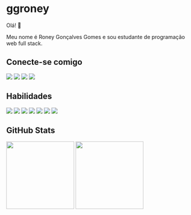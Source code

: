 # ggroney 

Olá! 🙂

Meu nome é Roney Gonçalves Gomes e sou estudante de programação web full stack. 

## Conecte-se comigo 
<div>
  <a href="https://www.linkedin.com/in/ggroney" target="_blank"><img src="https://img.shields.io/badge/LinkedIn-000?style=for-the-badge&logo=linkedin&logoColor=0E76A8" target="_blank"/></a>
  <a href="https://github.com/ggroney" target="_blank"><img src="https://img.shields.io/badge/GitHub-000?style=for-the-badge&logo=github&logoColor=30A3DC" target="_blank"/></a>
  <a href="https://www.instagram.com/ggroney" target="_blank"><img src="https://img.shields.io/badge/Instagram-000?style=for-the-badge&logo=instagram" target="_blank"/></a>
  <a href="mailto:roneyggomes@gmail.com" target="_blank"><img src="https://img.shields.io/badge/Gmail-000?style=for-the-badge&logo=gmail&logoColor=007BFF" target="_blank"/></a>
</div>

## Habilidades
<div>
  <img src="https://img.shields.io/badge/HTML5-000?style=for-the-badge&logo=html5"/>
  <img src="https://img.shields.io/badge/CSS3-000?style=for-the-badge&logo=css3&logoColor=264CE4"/>
  <img src="https://img.shields.io/badge/JavaScript-000?style=for-the-badge&logo=javascript"/>
  <img src="https://img.shields.io/badge/java-000.svg?style=for-the-badge&logo=openjdk&logoColor=yellow"/>
  <img src="https://img.shields.io/badge/node.js-000?style=for-the-badge&logo=node.js&logoColor=green"/>
  <img src="https://img.shields.io/badge/GitHub-000?style=for-the-badge&logo=github&logoColor=white"/>
  <img src="https://img.shields.io/badge/Vscode-000?style=for-the-badge&logo=visual-studio-code&logoColor=264CE4"/>
</div>

## GitHub Stats
<div>
  <img height="180em" src="https://github-readme-stats.vercel.app/api?username=ggroney&theme=transparent&bg_color=000&border_color=30A3DC&show_icons=true&icon_color=30A3DC&title_color=E94D5F&text_color=FFF"/>
  <img height="180em" src="https://github-readme-stats.vercel.app/api/top-langs/?username=ggroney&theme=transparent&bg_color=000&border_color=30A3DC&show_icons=true&icon_color=30A3DC&title_color=E94D5F&text_color=FFF"/>
</div>
